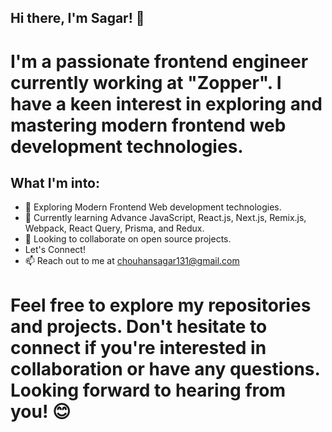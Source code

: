 ## Hi there, I'm Sagar! 👋
# I'm a passionate frontend engineer currently working at "Zopper". I have a keen interest in exploring and mastering modern frontend web development technologies.

## What I'm into:
- 👀 Exploring Modern Frontend Web development technologies.
- 🌱 Currently learning Advance JavaScript, React.js, Next.js, Remix.js, Webpack, React Query, Prisma, and Redux.
- 💞️ Looking to collaborate on open source projects.
- Let's Connect!
- 📫 Reach out to me at chouhansagar131@gmail.com

# Feel free to explore my repositories and projects. Don't hesitate to connect if you're interested in collaboration or have any questions. Looking forward to hearing from you! 😊

<!---
csagar131/csagar131 is a ✨ special ✨ repository because its `README.md` (this file) appears on your GitHub profile.
You can click the Preview link to take a look at your changes.
--->
